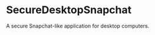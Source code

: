 SecureDesktopSnapchat
=====================

A secure Snapchat-like application for desktop computers.
